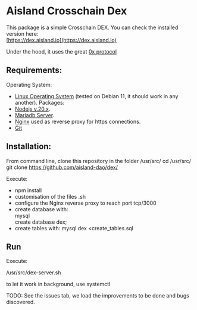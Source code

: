 # Aisland Crosschain Dex
This package is a simple Crosschain DEX. You can check the installed version here:  
[https://dex.aisland.io](https://dex.aisland.io)  

Under the hood, it uses the great [0x protocol](https://0x.org)

## Requirements:
Operating System:  
- [Linux Operating System](https://www.debian.org) (tested on Debian 11, it should work in any another). 
Packages:  
- [Nodejs v.20.x](https://nodejs.org). 
- [Mariadb Server](https://mariadb.org).   
- [Nginx](https://www.nginx.com) used as reverse proxy for https connections.  
- [Git](https://git-scm.com/)

## Installation:
From command line, clone this repository in the folder /usr/src/
    cd /usr/src/
    git clone https://github.com/aisland-dao/dex/

Execute: 
- npm install  
- customisation of the files .sh
- configure the Nginx reverse proxy to reach port tcp/3000
- create database with:   
mysql   
create database dex;  
- create tables with:
mysql dex <create_tables.sql  

## Run
Execute:  

/usr/src/dex-server.sh 

to let it work in background, use systemctl

TODO:
See  the issues tab, we load the improvements to be done and bugs discovered.
